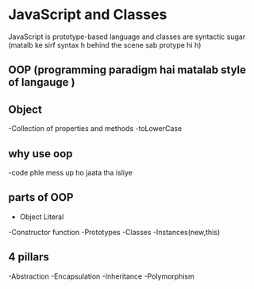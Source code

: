 # JavaScript and Classes

JavaScript is prototype-based language and classes are syntactic sugar (matalb ke sirf syntax h behind the scene sab protype hi h)

## OOP (programming paradigm hai matalab style of langauge )

## Object
-Collection of properties and methods 
-toLowerCase

## why use oop
-code phle mess up ho jaata tha isliye

## parts of OOP
- Object Literal

-Constructor function 
-Prototypes 
-Classes
-Instances(new,this)

## 4 pillars
-Abstraction 
-Encapsulation 
-Inheritance
-Polymorphism